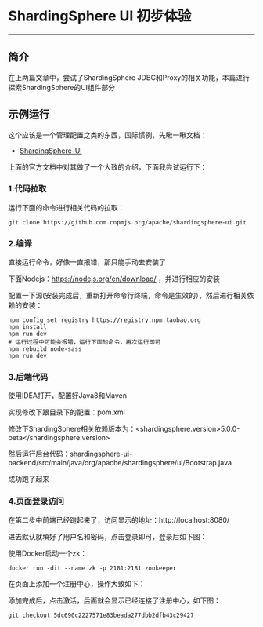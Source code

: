 # ShardingSphere UI 初步体验
***
## 简介
在上两篇文章中，尝试了ShardingSphere JDBC和Proxy的相关功能，本篇进行探索ShardingSphere的UI组件部分

## 示例运行
这个应该是一个管理配置之类的东西，国际惯例，先瞅一瞅文档：

- [ShardingSphere-UI](https://shardingsphere.apache.org/document/current/cn/user-manual/shardingsphere-ui/)

上面的官方文档中对其做了一个大致的介绍，下面我尝试运行下：

### 1.代码拉取
运行下面的命令进行相关代码的拉取：

```shell script
git clone https://github.com.cnpmjs.org/apache/shardingsphere-ui.git
```

### 2.编译
直接运行命令，好像一直报错，那只能手动去安装了

下面Nodejs：https://nodejs.org/en/download/ ，并进行相应的安装

配置一下源(安装完成后，重新打开命令行终端，命令是生效的），然后进行相关依赖的安装：

```shell script
npm config set registry https://registry.npm.taobao.org
npm install
npm run dev
# 运行过程中可能会报错，运行下面的命令，再次运行即可
npm rebuild node-sass
npm run dev
```

### 3.后端代码
使用IDEA打开，配置好Java8和Maven

实现修改下跟目录下的配置：pom.xml

修改下ShardingSphere相关依赖版本为：<shardingsphere.version>5.0.0-beta</shardingsphere.version>

然后运行后台代码：shardingsphere-ui-backend/src/main/java/org/apache/shardingsphere/ui/Bootstrap.java

成功跑了起来

### 4.页面登录访问
在第二步中前端已经跑起来了，访问显示的地址：http://localhost:8080/

进去默认就填好了用户名和密码，点击登录即可，登录后如下图：


使用Docker启动一个zk：

```shell script
docker run -dit --name zk -p 2181:2181 zookeeper
```

在页面上添加一个注册中心，操作大致如下：


添加完成后，点击激活，后面就会显示已经连接了注册中心，如下图：

```shell script
git checkout 5dc690c2227571e83beada277dbb2dfb43c29427
```
